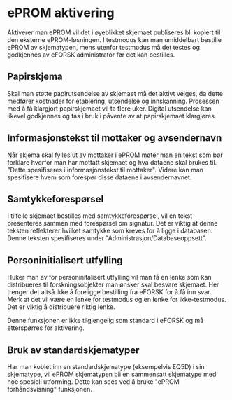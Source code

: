 # ePROM aktivering

Aktiverer man ePROM vil det i øyeblikket skjemaet publiseres bli kopiert til den eksterne ePROM-løsningen.
I testmodus kan man umiddelbart bestille ePROM av skjematypen, mens utenfor testmodus må det testes og godkjennes 
av eFORSK administrator før det kan bestilles.

## Papirskjema

Skal man støtte papirutsendelse av skjemaet må det aktivt velges, da dette medfører kostnader for etablering, utsendelse og innskanning. Prosessen med å få klargjort papirskjemaet vil ta flere uker. Digital utsendelse kan likevel godkjennes og tas i bruk i påvente av at papirskjemaet klargjøres.

## Informasjonstekst til mottaker og avsendernavn

Når skjema skal fylles ut av mottaker i ePROM møter man en tekst som bør forklare hvorfor man har mottatt skjemaet
og hva dataene skal brukes til. "Dette spesifiseres i informasjonstekst til mottaker". Videre kan man spesifisere hvem 
som forespør disse dataene i avsendernavnet.

## Samtykkeforespørsel

I tilfelle skjemaet bestilles med samtykkeforespørsel, vil en tekst presenteres sammen med forespørsel om signatur. 
Det er viktig at denne teksten reflekterer hvilket samtykke som kreves for å ligge i databasen.
Denne teksten spesifiseres under "Administrasjon/Databaseoppsett".

## Personinitialisert utfylling

Huker man av for personinitalisert utfylling vil man få en lenke som kan distribueres til forskningsobjekter man ønsker skal besvare skjemaet.
Her trenger det altså ikke å foreligge bestilling fra eFORSK for å få inn svar. Merk at det vil være en lenke for testmodus og en lenke for ikke-testmodus. Det er viktig å distribuere riktig lenke.

Denne funksjonen er ikke tilgjengelig som standard i eFORSK og må etterspørres for aktivering.

## Bruk av standardskjematyper

Har man koblet inn en standardskjematype (eksempelvis EQ5D) i sin skjematype, vil ePROM skjematypen bli en sammensatt skjematype med noe spesiell utforming. Dette kan sees ved å bruke "ePROM forhåndsvisning" funksjonen.

